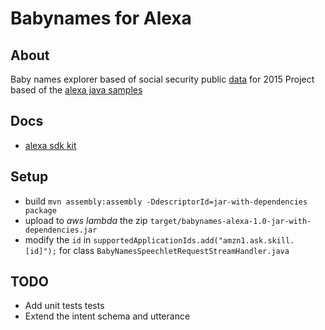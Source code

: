 Babynames for Alexa
===================

## About
Baby names explorer based of social security public [data](https://www.ssa.gov/oact/babynames/limits.html) for 2015
Project based of the [alexa java samples](https://github.com/amzn/alexa-skills-kit-java)

## Docs
- [alexa sdk kit](https://developer.amazon.com/alexa-skills-kit) 

## Setup
- build `mvn assembly:assembly -DdescriptorId=jar-with-dependencies package`
- upload to _aws lambda_ the zip `target/babynames-alexa-1.0-jar-with-dependencies.jar`
- modify the `id` in `supportedApplicationIds.add("amzn1.ask.skill.[id]");` for class `BabyNamesSpeechletRequestStreamHandler.java`

## TODO
- Add unit tests tests
- Extend the intent schema and utterance
